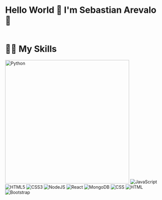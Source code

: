 # Hello World 🤪 I'm Sebastian Arevalo 👋

<img src="https://github-readme-stats.vercel.app/api?username=sebastianarevalo94&show_icons=true&theme=dracula" alt="">

# 🏋️‍♂️ My Skills
<img src="https://img.shields.io/badge/python-%233a75a5.svg?&style=for-the-badge&logo=python&logoColor=white" width="400px" alt="Python"/> <img src="https://img.shields.io/badge/javascript%20-%23323330.svg?&style=for-the-badge&logo=javascript&logoColor=%23f7de1e" alt="JavaScript"/><img src="https://img.shields.io/badge/html5-%23e34f26.svg?&style=for-the-badge&logo=html5&logoColor=white" alt="HTML5"/> <img src="https://img.shields.io/badge/css3-%233573b5.svg?&style=for-the-badge&logo=css3&logoColor=white" alt="CSS3"/>
<img src="https://img.shields.io/badge/node%2Ejs-%2362af43.svg?&style=for-the-badge&logo=node.js&logoColor=white" alt="NodeJS"/>
<img src="https://img.shields.io/badge/react-%2300c4e6.svg?&style=for-the-badge&logo=react&logoColor=white" alt="React"/>
<img src="https://img.shields.io/badge/mongodb-%2368a14a.svg?&style=for-the-badge&logo=mongodb&logoColor=white" alt="MongoDB"/>
<img src="https://img.shields.io/badge/CSS-239120?&style=for-the-badge&logo=css3&logoColor=white" alt="CSS"/>
<img src="https://img.shields.io/badge/HTML-239120?style=for-the-badge&logo=html5&logoColor=white" alt="HTML"/>
<img src="https://img.shields.io/badge/Bootstrap-563D7C?style=for-the-badge&logo=bootstrap&logoColor=white" alt="Bootstrap"/>

